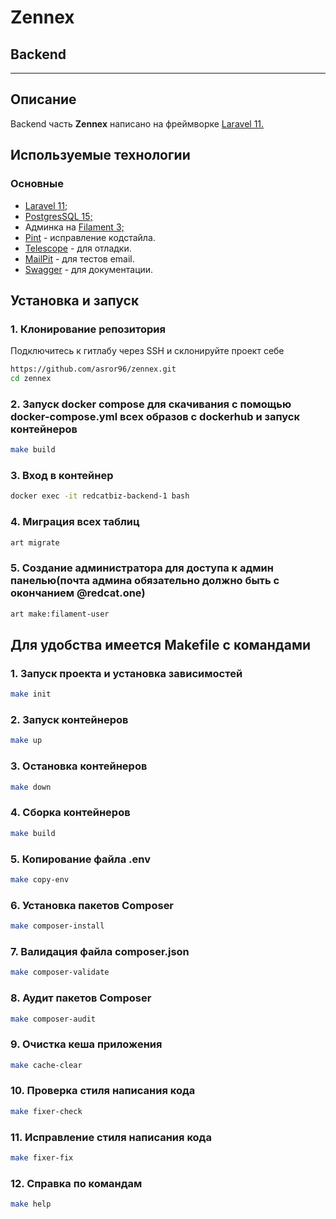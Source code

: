 # Zennex
## Backend
___
## Описание

Backend часть **Zennex** написано на фреймворке [Laravel 11.](https://laravel.com/docs/11.x)

## Используемые технологии

### Основные

- [Laravel 11;](https://laravel.com/docs/11.x)
- [PostgresSQL 15;](https://www.postgresql.org/docs/)
- Админка на [Filament 3;](https://filamentphp.com/docs/3.x/panels/installation)
- [Pint](https://laravel.com/docs/11.x/pint) - исправление кодстайла.
- [Telescope](https://laravel.com/docs/11.x/telescope) - для отладки.
- [MailPit](https://github.com/axllent/mailpit) - для тестов email.
- [Swagger](https://swagger.io/docs/specification/about/) - для документации.

## Установка и запуск
### 1. Клонирование репозитория

Подключитесь к гитлабу через SSH и склонируйте проект себе

```bash
https://github.com/asror96/zennex.git
cd zennex
```
### 2. Запуск docker compose для скачивания с помощью docker-compose.yml всех образов с dockerhub и запуск контейнеров
```bash
make build
```

### 3. Вход в контейнер
```bash
docker exec -it redcatbiz-backend-1 bash
```
### 4. Миграция всех таблиц
```bash
art migrate
```

### 5. Создание администратора для доступа к админ панелью(почта админа обязательно должно быть с окончанием @redcat.one)
```bash
art make:filament-user
```

## Для удобства имеется Makefile с командами
### 1. Запуск проекта и установка зависимостей
```bash
make init
```
### 2. Запуск контейнеров
```bash
make up
```
### 3. Остановка контейнеров
```bash
make down
```
### 4. Сборка контейнеров
```bash
make build
```

### 5. Копирование файла .env
```bash
make copy-env
```

### 6. Установка пакетов Composer
```bash
make composer-install
```

### 7. Валидация файла composer.json
```bash
make composer-validate
```

### 8. Аудит пакетов Composer
```bash
make composer-audit
```

### 9. Очистка кеша приложения
```bash
make cache-clear
```

### 10. Проверка стиля написания кода
```bash
make fixer-check
```

### 11. Исправление стиля написания кода
```bash
make fixer-fix
```

### 12. Справка по командам
```bash
make help
```
